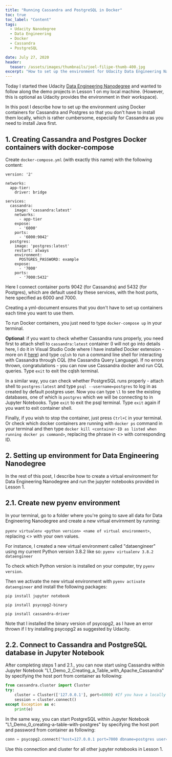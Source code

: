 ```yaml
---
title: "Running Cassandra and PostgreSQL in Docker"
toc: true
toc_label: "Content"
tags:
  - Udacity Nanodegree 
  - Data Engineering
  - Docker
  - Cassandra
  - PostgreSQL

date: July 27, 2020
header:
  teaser: /assets/images/thumbnails/joel-filipe-thumb-400.jpg
excerpt: "How to set up the environment for Udacity Data Engineering Nanodegree on your local machine"
---
```


Today I started thee Udacity [Data Engineering Nanodegree](https://www.udacity.com/course/data-engineer-nanodegree--nd027) and wanted to follow along the demo projects in Lesson 1 on my local machine. (However, this is optional as Udacity provides the environment in their workspace). 

In this post I describe how to set up the environment using Docker containers for Cassandra and Postgres so that you don't have to install them locally, which is rather cumbersome, especially for Cassandra as you need to install Java first.

## 1. Creating Cassandra and Postgres Docker containers with docker-compose

Create `docker-compose.yml` (with exactly this name) with the following content: 

```docker
version: '2'

networks:
  app-tier:
    driver: bridge

services:
  cassandra:
    image: 'cassandra:latest'
    networks:
      - app-tier
    expose: 
      - '6000'
    ports:
      - '6000:9042'
  postgres:
    image: 'postgres:latest'
    restart: always
    environment:
      POSTGRES_PASSWORD: example
    expose:
      - '7000'
    ports:
      - '7000:5432'
```
Here I connect container ports 9042 (for Cassandra) and 5432 (for Postgres), which are default used by these services, with the host ports, here specified as 6000 and 7000.

Creating a yml-document ensures that you don't have to set up containers each time you want to use them.

To run Docker containers, you just need to type `docker-compose up` in your terminal. 

**Optional**: if you want to check whether Cassandra runs properly, you need first to attach shell to `cassandra:latest` container (I will not go into details here, I do it in Visual Studio Code where I have installed Docker extension - more on it [here](https://code.visualstudio.com/docs/containers/overview)) and type `cqlsh` to run a command line shell for interacting with Cassandra through CQL (the Cassandra Query Language). If no errors thrown, congratulations - you can now use Cassandra docker and run CQL queries. Type `exit` to exit the cqlsh terminal.

In a similar way, you can check whether PostgreSQL runs properly - attach shell to `postgres:latest` and type `psql --username=postgres` to log in as created by default postgres user. Now you can type `\l` to see the existing databases, one of which is `postgres` which we will be connecting to in Jupyter Notebooks. Type `exit` to exit the psql terminal. Type `exit` again if you want to exit container shell.

Finally, if you wish to stop the container, just press `Ctrl+C` in your terminal. Or check which docker containers are running with `docker ps` command in your terminal and then type `docker kill <container-ID as listed when running docker ps command>`, replacing the phrase in <> with corresponding ID.


## 2. Setting up environment for Data Engineering Nanodegree

In the rest of this post, I describe how to create a virtual environment for Data Engineering Nanodegree and run the jupyter notebooks provided in Lesson 1. 

## 2.1. Create new pyenv environment

In your terminal, go to a folder where you're going to save all data for Data Engineering Nanodegree and create a new virtual envirnment by running:

`pyenv virtualenv <python version> <name of virtual environment>`, replacing <> with your own values. 

For instance, I created a new virtual environment called "dataengineer" using my current Python version 3.8.2 like so:
`pyenv virtualenv 3.8.2 dataengineer`

To check which Python version is installed on your computer, try `pyenv version`.

Then we activate the new virtual environment with `pyenv activate dataengineer` and install the following packages:

```pip install jupyter notebook```

```pip install psycopg2-binary```

```pip install cassandra-driver```

Note that I installed the binary version of psycopg2, as I have an error thrown if I try installing psycopg2 as suggested by Udacity.

## 2.2. Connect to Cassandra and PostgreSQL database in Jupyter Notebook

After completing steps 1 and 2.1., you can now start using Cassandra within Jupyter Notebook "L1_Demo_2_Creating_a_Table_with_Apache_Cassandra" by specifying the host port from container as following:

```python
from cassandra.cluster import Cluster
try: 
    cluster = Cluster(['127.0.0.1'], port=6000) #If you have a locally installed Apache Cassandra instance
    session = cluster.connect()
except Exception as e:
    print(e)
```

In the same way, you can start PostgreSQL within Jupyter Notebook "L1_Demo_0_creating-a-table-with-postgres" by specifying the host port and password from container as following:

```python
conn = psycopg2.connect("host=127.0.0.1 port=7000 dbname=postgres user=postgres password=example")
```

Use this connection and cluster for all other jupyter notebooks in Lesson 1.




